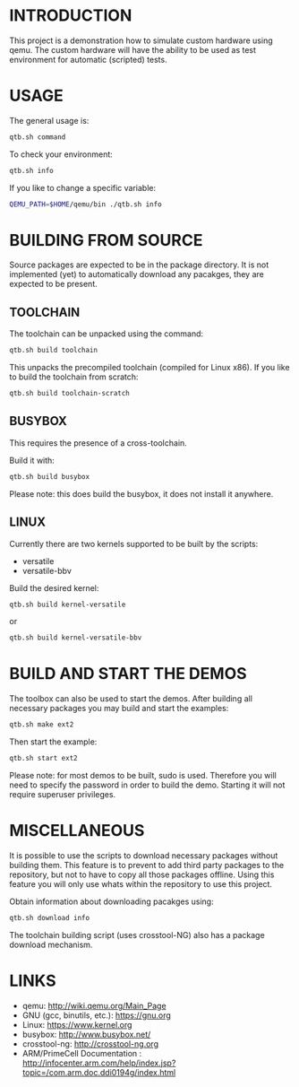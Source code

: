 INTRODUCTION
============

This project is a demonstration how to simulate custom hardware using qemu.
The custom hardware will have the ability to be used as test environment
for automatic (scripted) tests.


USAGE
=====

The general usage is:

```bash
qtb.sh command
```

To check your environment:
```bash
qtb.sh info
```

If you like to change a specific variable:
```bash
QEMU_PATH=$HOME/qemu/bin ./qtb.sh info
```


BUILDING FROM SOURCE
====================

Source packages are expected to be in the package directory. It is not implemented (yet) to
automatically download any pacakges, they are expected to be present.

TOOLCHAIN
---------

The toolchain can be unpacked using the command:

```bash
qtb.sh build toolchain
```

This unpacks the precompiled toolchain (compiled for Linux x86). If you like
to build the toolchain from scratch:

```bash
qtb.sh build toolchain-scratch
```


BUSYBOX
-------

This requires the presence of a cross-toolchain.

Build it with:

```bash
qtb.sh build busybox
```

Please note: this does build the busybox, it does not install it anywhere.


LINUX
-----

Currently there are two kernels supported to be built by the scripts:
- versatile
- versatile-bbv

Build the desired kernel:

```bash
qtb.sh build kernel-versatile
```

or

```bash
qtb.sh build kernel-versatile-bbv
```


BUILD AND START THE DEMOS
=========================

The toolbox can also be used to start the demos. After building all necessary packages
you may build and start the examples:

```bash
qtb.sh make ext2
```
Then start the example:
```bash
qtb.sh start ext2
```

Please note: for most demos to be built, sudo is used. Therefore you will need to
specify the password in order to build the demo. Starting it will not require
superuser privileges.


MISCELLANEOUS
=============

It is possible to use the scripts to download necessary packages without building
them. This feature is to prevent to add third party packages to the repository, but
not to have to copy all those packages offline. Using this feature you will only
use whats within the repository to use this project.

Obtain information about downloading pacakges using:
```bash
qtb.sh download info
```

The toolchain building script (uses crosstool-NG) also has a package download
mechanism.


LINKS
=====

- qemu: http://wiki.qemu.org/Main_Page
- GNU (gcc, binutils, etc.): https://gnu.org
- Linux: https://www.kernel.org
- busybox: http://www.busybox.net/
- crosstool-ng: http://crosstool-ng.org
- ARM/PrimeCell Documentation : http://infocenter.arm.com/help/index.jsp?topic=/com.arm.doc.ddi0194g/index.html


